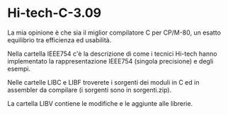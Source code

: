 # Hi-tech-C-3.09
La mia opinione è che sia il miglior compilatore C per CP/M-80,
un esatto equilibrio tra efficienza ed usabilità.

Nella cartella IEEE754 c'è la descrizione di come i tecnici Hi-tech 
hanno implementato la rappresentazione IEEE754 (singola precisione)
e degli esempi.

Nelle cartelle LIBC e LIBF troverete i sorgenti dei moduli in C ed
in assembler da compilare (i sorgenti sono in sorgenti.zip).

La cartella LIBV contiene le modifiche e le aggiunte alle librerie.
